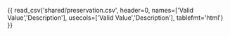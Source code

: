 {{ read_csv('shared/preservation.csv', header=0, names=['Valid Value','Description'], usecols=['Valid Value','Description'], tablefmt='html') }}
